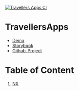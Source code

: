 [![Travellers Apps CI](https://github.com/muhammedgaygisiz/travellers-apps/actions/workflows/pipeline.yml/badge.svg)](https://github.com/muhammedgaygisiz/travellers-apps/actions/workflows/pipeline.yml)

# TravellersApps

- [Demo](https://prices-bec89.web.app)
- [Storybook](https://storybook-e0333.firebaseapp.com/)
- [Github-Project](https://github.com/muhammedgaygisiz/travellers-apps)

# Table of Content

1. [NX](docs/NX.md)
